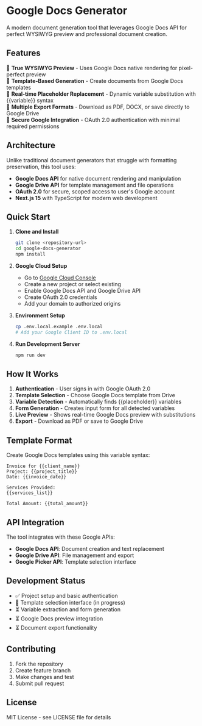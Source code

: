 # Google Docs Generator

A modern document generation tool that leverages Google Docs API for perfect WYSIWYG preview and professional document creation.

## Features

🚀 **True WYSIWYG Preview** - Uses Google Docs native rendering for pixel-perfect preview  
📝 **Template-Based Generation** - Create documents from Google Docs templates  
🔄 **Real-time Placeholder Replacement** - Dynamic variable substitution with {{variable}} syntax  
📄 **Multiple Export Formats** - Download as PDF, DOCX, or save directly to Google Drive  
🔐 **Secure Google Integration** - OAuth 2.0 authentication with minimal required permissions  

## Architecture

Unlike traditional document generators that struggle with formatting preservation, this tool uses:

- **Google Docs API** for native document rendering and manipulation
- **Google Drive API** for template management and file operations  
- **OAuth 2.0** for secure, scoped access to user's Google account
- **Next.js 15** with TypeScript for modern web development

## Quick Start

1. **Clone and Install**
   ```bash
   git clone <repository-url>
   cd google-docs-generator
   npm install
   ```

2. **Google Cloud Setup**
   - Go to [Google Cloud Console](https://console.cloud.google.com/)
   - Create a new project or select existing
   - Enable Google Docs API and Google Drive API
   - Create OAuth 2.0 credentials
   - Add your domain to authorized origins

3. **Environment Setup**
   ```bash
   cp .env.local.example .env.local
   # Add your Google Client ID to .env.local
   ```

4. **Run Development Server**
   ```bash
   npm run dev
   ```

## How It Works

1. **Authentication** - User signs in with Google OAuth 2.0
2. **Template Selection** - Choose Google Docs template from Drive
3. **Variable Detection** - Automatically finds {{placeholder}} variables
4. **Form Generation** - Creates input form for all detected variables
5. **Live Preview** - Shows real-time Google Docs preview with substitutions
6. **Export** - Download as PDF or save to Google Drive

## Template Format

Create Google Docs templates using this variable syntax:

```
Invoice for {{client_name}}
Project: {{project_title}}
Date: {{invoice_date}}

Services Provided:
{{services_list}}

Total Amount: {{total_amount}}
```

## API Integration

The tool integrates with these Google APIs:

- **Google Docs API**: Document creation and text replacement
- **Google Drive API**: File management and export
- **Google Picker API**: Template selection interface

## Development Status

- ✅ Project setup and basic authentication
- 🔄 Template selection interface (in progress)
- ⏳ Variable extraction and form generation
- ⏳ Google Docs preview integration
- ⏳ Document export functionality

## Contributing

1. Fork the repository
2. Create feature branch
3. Make changes and test
4. Submit pull request

## License

MIT License - see LICENSE file for details